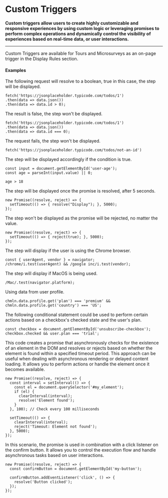# Custom Triggers

**Custom triggers allow users to create highly customizable and responsive experiences by using custom logic or leveraging promises to perform complex operations and dynamically control the visibility of experiences based on real-time data, or user interactions.**

---

Custom Triggers are available for Tours and Microsurveys as an on-page trigger in the Display Rules section.

#### Examples

The following request will resolve to a boolean, true in this case, the step will be displayed.

```
fetch('https://jsonplaceholder.typicode.com/todos/1')
.then(data => data.json())
.then(data => data.id > 0);
```

The result is false, the step won't be displayed.

```
fetch('https://jsonplaceholder.typicode.com/todos/1')
.then(data => data.json())
.then(data => data.id === 0);
```

The request fails, the step won't be displayed.

```
fetch('https://jsonplaceholder.typicode.com/todos/not-an-id')
```

The step will be displayed accordingly if the condition is true.

```
const input = document.getElementById('user-age');
const age = parseInt(input.value) || 0;

age > 18
```

The step will be displayed once the promise is resolved, after 5 seconds.

```
new Promise((resolve, reject) => {
  setTimeout(() => { resolve("Display"); }, 5000);
});
```

The step won't be displayed as the promise will be rejected, no matter the value.

```
new Promise((resolve, reject) => {
  setTimeout(() => { reject(true); }, 5000);
});
```

The step will display if the user is using the Chrome browser.

```
const { userAgent, vendor } = navigator;
/chrome/i.test(userAgent) && /google inc/i.test(vendor);
```

The step will display if MacOS is being used.

```
/Mac/.test(navigator.platform);
```

Using data from user profile.

```
chmln.data.profile.get('plan') === 'premium' && chmln.data.profile.get('country') === 'US';
```

The following conditional statement could be used to perform certain actions based on a checkbox's checked state and the user's plan.

```
const checkbox = document.getElementById('unsubscribe-checkbox');
checkbox.checked && user.plan === 'trial';
```

This code creates a promise that asynchronously checks for the existence of an element in the DOM and resolves or rejects based on whether the element is found within a specified timeout period. This approach can be useful when dealing with asynchronous rendering or delayed content loading. It allows you to perform actions or handle the element once it becomes available.

```
new Promise((resolve, reject) => {
  const interval = setInterval(() => {
    const el = document.querySelector('#my_element');
    if (el) {
      clearInterval(interval);
      resolve('Element found');
    }
  }, 100); // Check every 100 milliseconds

  setTimeout(() => {
    clearInterval(interval);
    reject('Timeout: Element not found');
  }, 5000);
});
```

In this scenario, the promise is used in combination with a click listener on the confirm button. It allows you to control the execution flow and handle asynchronous tasks based on user interactions.

```
new Promise((resolve, reject) => {
  const confirmButton = document.getElementById('my-button');

  confirmButton.addEventListener('click', () => {
    resolve('Button clicked');
  });
});
```
